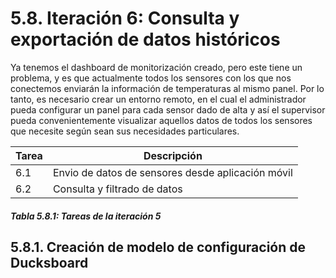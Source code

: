 # 5.8. Iteración 6: Consulta y exportación de datos históricos

Ya tenemos el dashboard de monitorización creado, pero este tiene un problema, y es que actualmente todos los sensores con los que nos conectemos enviarán la información de temperaturas al mismo panel. Por lo tanto, es necesario crear un entorno remoto, en el cual el administrador pueda configurar un panel para cada sensor dado de alta y así el supervisor pueda convenientemente visualizar aquellos datos de todos los sensores que necesite según sean sus necesidades particulares.

| Tarea | Descripción |
| -- | -- |
| 6.1 | Envio de datos de sensores desde aplicación móvil|
| 6.2 | Consulta y filtrado de datos|
##### *Tabla 5.8.1: Tareas de la iteración 5* 

## 5.8.1. Creación de modelo de configuración de Ducksboard